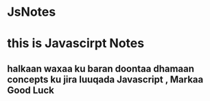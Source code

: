 # JsNotes
# this is Javascirpt Notes 
## halkaan waxaa ku baran doontaa dhamaan concepts ku jira luuqada Javascript , Markaa Good Luck 